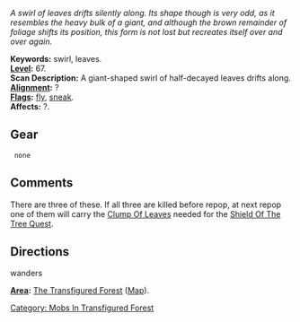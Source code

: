 *A swirl of leaves drifts silently along. Its shape though is very odd,
as it resembles the heavy bulk of a giant, and although the brown
remainder of foliage shifts its position, this form is not lost but
recreates itself over and over again.*

**Keywords:** swirl, leaves.  
**[Level](Level.md "wikilink"):** 67.  
**Scan Description:** A giant-shaped swirl of half-decayed leaves drifts
along.  
**[Alignment](Alignment.md "wikilink"):** ?  
**[Flags](:Category:_Mob_Types.md "wikilink"):** [fly](fly "wikilink"),
[sneak](sneak "wikilink").  
**Affects:** ?.  

## Gear

` none`

## Comments

There are three of these. If all three are killed before repop, at next
repop one of them will carry the [Clump Of
Leaves](Clump_Of_Leaves "wikilink") needed for the [Shield Of The Tree
Quest](Shield_Of_The_Tree_Quest "wikilink").

## Directions

wanders

**[Area](:Category:_Areas.md "wikilink"):** [The Transfigured
Forest](:Category:_Transfigured_Forest.md "wikilink")
([Map](Transfigured_Forest_Map.md "wikilink")).  

[Category: Mobs In Transfigured
Forest](Category:_Mobs_In_Transfigured_Forest "wikilink")
